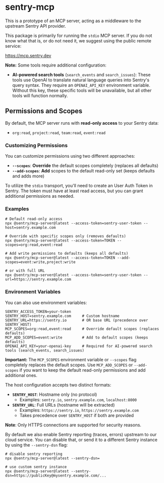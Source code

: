 # sentry-mcp

This is a prototype of an MCP server, acting as a middleware to the upstream Sentry API provider.

This package is primarily for running the `stdio` MCP server. If you do not know what that is, or do not need it, we suggest using the public remote service:

<https://mcp.sentry.dev>

**Note:** Some tools require additional configuration:
- **AI-powered search tools** (`search_events` and `search_issues`): These tools use OpenAI to translate natural language queries into Sentry's query syntax. They require an `OPENAI_API_KEY` environment variable. Without this key, these specific tools will be unavailable, but all other tools will function normally.

## Permissions and Scopes

By default, the MCP server runs with **read-only access** to your Sentry data:
- `org:read`, `project:read`, `team:read`, `event:read`

### Customizing Permissions

You can customize permissions using two different approaches:

- **`--scopes`**: **Override** the default scopes completely (replaces all defaults)
- **`--add-scopes`**: **Add** scopes to the default read-only set (keeps defaults and adds more)

To utilize the `stdio` transport, you'll need to create an User Auth Token in Sentry. The token must have at least read access, but you can grant additional permissions as needed.

### Examples

```shell
# Default read-only access
npx @sentry/mcp-server@latest --access-token=sentry-user-token --host=sentry.example.com

# Override with specific scopes only (removes defaults)
npx @sentry/mcp-server@latest --access-token=TOKEN --scopes=org:read,event:read

# Add write permissions to defaults (keeps all defaults)
npx @sentry/mcp-server@latest --access-token=TOKEN --add-scopes=event:write,project:write

# or with full URL
npx @sentry/mcp-server@latest --access-token=sentry-user-token --url=https://sentry.example.com
```

### Environment Variables

You can also use environment variables:

```shell
SENTRY_ACCESS_TOKEN=your-token
SENTRY_HOST=sentry.example.com     # Custom hostname
SENTRY_URL=https://sentry.io       # OR base URL (precedence over SENTRY_HOST)
MCP_SCOPES=org:read,event:read     # Override default scopes (replaces defaults)
MCP_ADD_SCOPES=event:write         # Add to default scopes (keeps defaults)
OPENAI_API_KEY=your-openai-key     # Required for AI-powered search tools (search_events, search_issues)
```

**Important:** The `MCP_SCOPES` environment variable or `--scopes` flag completely replaces the default scopes. Use `MCP_ADD_SCOPES` or `--add-scopes` if you want to keep the default read-only permissions and add additional ones.

The host configuration accepts two distinct formats:

- **`SENTRY_HOST`**: Hostname only (no protocol)
  - Examples: `sentry.io`, `sentry.example.com`, `localhost:8000`
- **`SENTRY_URL`**: Full URLs (hostname will be extracted)
  - Examples: `https://sentry.io`, `https://sentry.example.com`
  - Takes precedence over `SENTRY_HOST` if both are provided

**Note**: Only HTTPS connections are supported for security reasons.

By default we also enable Sentry reporting (traces, errors) upstream to our cloud service. You can disable that, or send it to a different Sentry instance by using the `--sentry-dsn` flag:

```shell
# disable sentry reporting
npx @sentry/mcp-server@latest --sentry-dsn=

# use custom sentry instance
npx @sentry/mcp-server@latest --sentry-dsn=https://publicKey@mysentry.example.com/...
```
